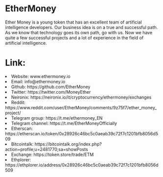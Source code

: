 # EtherMoney

Ether Money is a young token that has an excellent team of artificial intelligence developers. Our business idea is on a true and successful path. As we know that technology goes its own path, go with us. Now we have quite a few successful projects and a lot of experience in the field of artificial intelligence.

# Link:

<li>Website: www.ethermoney.io
<li>Email: info@ethermoney.io
<li>Github: https://github.com/EtherMoney
<li>Twitter: https://twitter.com/MoneyEther
<li>Neironix: https://neironix.io/it/cryptocurrency/ethermoney/exchanges
<li>Reddit: https://www.reddit.com/user/EtherMoney/comments/9z75f7/ether_money_project/
<li>Telegram group: https://t.me/ethermoney_EN
<li>Telegram channel: https://t.me/EtherMoneyOfficially
<li>Etherscan: https://etherscan.io/token/0x28926c46bc5c0aeab39c72f7c1201bfb8056d509
<li>Bitcointalk: https://bitcointalk.org/index.php?action=profile;u=2481770;sa=showPosts
<li>Exchange: https://token.store/trade/ETM
<li>Ethplorer: https://ethplorer.io/address/0x28926c46bc5c0aeab39c72f7c1201bfb8056d509

